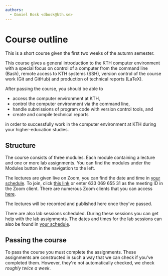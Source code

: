 ```yaml
---
authors:
  - Daniel Bosk <dbosk@kth.se>
---
```


# Course outline

This is a short course given the first two weeks of the autumn semester.

This course gives a general introduction to the KTH computer environment with a 
special focus on control of a computer from the command line (Bash), remote 
access to KTH systems (SSH), version control of the course work (Git and 
GitHub) and production of technical reports (LaTeX).

After passing the course, you should be able to

 - access the computer environment at KTH,
 - control the computer environment via the command line,
 - handle submissions of program code with version control tools, and
 - create and compile technical reports

in order to successfully work in the computer environment at KTH during your 
higher-education studies.


## Structure

The course consists of three modules. Each module containing a lecture and one 
or more lab assignments. You can find the modules under the Modules button in 
the navigation to the left.

The lectures are given live on Zoom, you can find the date and time in [your 
schedule][schedule]. To join, click [this link][zoom-room] or enter 633 069 655 
31 as the meeting ID in the Zoom client. There are numerous Zoom clients that 
you can access [here][zoom-clients].

The lectures will be recorded and published here once they've passed.

[schedule]: https://www.kth.se/social/home/personal-menu/schema/
[zoom-room]: https://kth-se.zoom.us/j/63306965531
[zoom-web]: https://kth-se.zoom.us/join
[zoom-clients]: https://zoom.us/download

There are also lab sessions scheduled. During these sessions you can get help 
with the lab assignments. The dates and times for the lab sessions can also be 
found in [your schedule][schedule].


## Passing the course

To pass the course you must complete the assignments. These assignments are 
constructed in such a way that we can check if you've completed them. However, 
they're not automatically checked, we check *roughly twice a week*.

